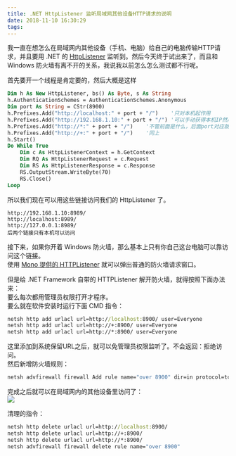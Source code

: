 ```yaml
---
title: .NET HttpListener 监听局域网其他设备HTTP请求的说明
date: 2018-11-10 16:30:29
tags:
---
```


我一直在想怎么在局域网内其他设备（手机、电脑）给自己的电脑传输HTTP请求，并且要用 .NET 的 [HttpListener](https://docs.microsoft.com/zh-cn/dotnet/api/system.net.httplistener?redirectedfrom=MSDN&view=netframework-4.7.2) 监听到。然后今天终于试出来了，而且和 Windows 防火墙有离不开的关系，我说我以前怎么怎么测试都不行呢。 

首先要开一个线程是肯定要的，然后大概是这样

```vb
Dim h As New HttpListener, bs() As Byte, s As String
h.AuthenticationSchemes = AuthenticationSchemes.Anonymous
Dim port As String = CStr(8900)
h.Prefixes.Add("http://localhost:" + port + "/")    '只对本机起作用
h.Prefixes.Add("http://192.168.1.10:" + port + "/") '可以手动获得本机IP然后作为符串填在这里
h.Prefixes.Add("http://*:" + port + "/")    '不管前面是什么，后面port对应就会监到
h.Prefixes.Add("http://+:" + port + "/")    '同上
h.Start()
Do While True
    Dim c As HttpListenerContext = h.GetContext
    Dim RQ As HttpListenerRequest = c.Request
    Dim RS As HttpListenerResponse = c.Response
    RS.OutputStream.WriteByte(70)
    RS.Close()
Loop
```

所以我们现在可以用这些链接访问我们的 HttpListener 了。

```
http://192.168.1.10:8989/
http://localhost:8989/
http://127.0.0.1:8989/
后两个链接只有本机可以访问
```

接下来，如果你开着 Windows 防火墙，那么基本上只有你自己这台电脑可以靠访问这个链接。  
使用 [Mono 提供的 HTTPListener](https://www.nuget.org/packages/Mono.Net.HttpListener/) 就可以弹出普通的防火墙请求窗口。  

但是给 .NET Framework 自带的 HTTPListener 解开防火墙，就得按照下面办法来：  
要么每次都用管理员权限打开才程序。  
要么就在软件安装时运行下面 CMD 指令：

```cmd
netsh http add urlacl url=http://localhost:8900/ user=Everyone
netsh http add urlacl url=http://+:8900/ user=Everyone
netsh http add urlacl url=http://*:8900/ user=Everyone
```

这里添加到系统保留URL之后，就可以免管理员权限监听了。不会返回：拒绝访问。  
然后新增防火墙规则：

```cmd
netsh advfirewall firewall Add rule name="over 8900" dir=in protocol=tcp localport=8900 action=allow
```



完成之后就可以在局域网内的其他设备里访问了：  
![](https://s1.ax1x.com/2018/11/10/iqCtxI.png)  

清理的指令：

```cmd
netsh http delete urlacl url=http://localhost:8900/
netsh http delete urlacl url=http://+:8900/
netsh http delete urlacl url=http://*:8900/
netsh advfirewall firewall delete rule name="over 8900"
```
